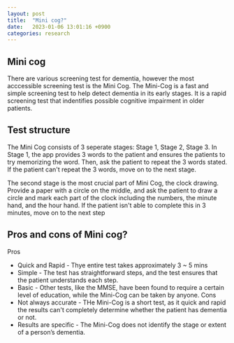 ```yaml
---
layout: post
title:  "Mini cog?"
date:   2023-01-06 13:01:16 +0900
categories: research
---
```


## Mini cog 

There are various screening test for dementia, however the most acccessible screening test is the Mini Cog. The Mini-Cog is a fast and simple screening test to help detect dementia in its early stages. It is a rapid screening test that indentifies possible cognitive impairment in older patients.

## Test structure

The Mini Cog consists of 3 seperate stages: Stage 1, Stage 2, Stage 3. In Stage 1, the app provides 3 words to the patient and ensures the patients to try memorizing the word. Then, ask the patient to repeat the 3 words stated. If the patient can't repeat the 3 words, move on to the next stage. 

The second stage is the most crucial part of Mini Cog, the clock drawing. Provide a paper with a circle on the middle, and ask the patient to draw a circle and mark each part of the clock including the numbers, the minute hand, and the hour hand. If the patient isn't able to complete this in 3 minutes, move on to the next step 

## Pros and cons of Mini cog?

Pros
- Quick and Rapid - Thye entire test takes approximately 3 ~ 5 mins
- Simple - The test has straightforward steps, and the test ensures that the patient understands each step.
- Basic -  Other tests, like the MMSE, have been found to require a certain level of education, while the Mini-Cog can be taken by anyone.
Cons 
- Not always accurate - THe Mini-Cog is a short test, as it quick and rapid the results can't completely determine whether the patient has dementia or not. 
- Results are specific - The Mini-Cog does not identify the stage or extent of a person’s dementia.